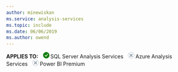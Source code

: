 ```yaml
---
author: minewiskan
ms.service: analysis-services  
ms.topic: include
ms.date: 06/06/2019
ms.author: owend
---
```


**APPLIES TO:** ![Yes](media/yes-icon.png)SQL Server Analysis Services ![No](media/no-icon.png)Azure Analysis Services ![No](media/no-icon.png)Power BI Premium